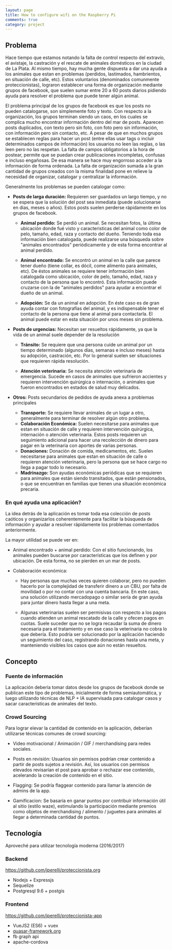 ```yaml
---
layout: page
title: How to configure wifi on the Raspberry Pi 
comments: true 
category: project
---
```


## Problema

Hace tiempo que estamos notando la falta de control respecto del extravío, el avistaje, la castración y el rescate de animales domésticos en la ciudad de La Plata. Al mismo tiempo, hay mucha gente dispuesta a dar una ayuda a los animales que estan en problemas (perdidos, lastimados, hambrientos, en situación de calle, etc). Estos voluntarios (denominados comunmente proteccionistas), lograron establecer una forma de organización mediante grupos de facebook, que suelen sumar entre 20 a 60 posts diarios pidiendo ayuda para resolver el problema que puede tener algún animal.

El problema principal de los grupos de facebook es que los posts no pueden catalogarse, son simplemente foto y texto. Con respecto a la organización, los grupos terminan siendo un caos, en los cuales se complica mucho encontrar información dentro del mar de posts. Aparecen posts duplicados, con texto pero sin foto, con foto pero sin información, con información pero sin contacto, etc. A pesar de que en muchos grupos se establecen reglas para hacer un post (entre ellas usar tags o incluir determinados campos de información) los usuarios no leen las reglas, o las leen pero no las respetan. La falta de campos obligatorios a la hora de postear, permite que se puedan crear publicaciones incompletas, confusas e incluso engañosas.
De esa manera se hace muy engorroso acceder a la información de forma ordenada. La falta de organización sumada a la gran cantidad de grupos creados con la misma finalidad pone en relieve la necesidad de organizar, catalogar y centralizar la información.

Generalmente los problemas se pueden catalogar como:

 * **Posts de larga duración:** Requieren ser guardados un largo tiempo, y no se espera que la solución del post sea inmediata (puede solucionarse en dias, meses o años). Estos posts suelen perderse rápidamente en los grupos de facebook.

   * **Animal perdido:** Se perdió un animal. Se necesitan fotos, la última ubicación donde fué visto y caracteristicas del animal como color de pelo, tamaño, edad, raza y contacto del dueño. Teniendo toda esa información bien catalogada, puede realizarse una búsqueda sobre "animales encontrados" periódicamente y de esta forma encontrar al animal perdido.

   * **Animal encontrado:** Se encontró un animal en la calle que parece tener dueño (tiene collar, es dócil, come alimento para animales, etc). De éstos animales se requiere tener información bien catalogada como ubicación, color de pelo, tamaño, edad, raza y contacto de la persona que lo encontró. Esta información puede cruzarse con la de "animales perdidos" para ayudar a encontrar el dueño de un animal.

   * **Adopción:** Se da un animal en adopción. En éste caso es de gran ayuda contar con fotografías del animal, y es indispensable tener el contacto de la persona que tiene al animal para contactarla. El animal puede estar en esta situación por unos meses sin problema.

 * **Posts de urgencias:** Necesitan ser resueltos rápidamente, ya que la vida de un animal suele depender de la resolución

   * **Tránsito:** Se requiere que una persona cuide un animal por un tiempo determinado (algunos días, semanas e incluso meses) hasta su adopción, castración, etc. Por lo general suelen ser situaciones que requieren rápida resolución.

   * **Atención veterinaria:** Se necesita atención veterinaria de emergencia. Sucede en casos de animales que sufrieron accientes y requieren intervención quirúrgica o internación, o animales que fueron encontrados en estados de salud muy delicados.

 * **Otros:** Posts secundarios de pedidos de ayuda anexa a problemas principales

   * **Transporte:** Se requiere llevar animales de un lugar a otro, generalmente para terminar de resolver algún otro problema.
   * **Colaboración Económica:** Suelen necesitarse para animales que estan en situación de calle y requieren intervención quirúrgica, internación o atención veterinaria. Estos posts requieren un seguimiento adicional para hacer una recolección de dinero para pagar en la veterinaria con aportes de varias personas.
   * **Donaciones:** Donación de comida, medicamentos, etc. Suelen necesitarse para animales que estan en situación de calle o requieren atención veterinaria, pero la persona que se hace cargo no llega a pagar todo lo necesario.
   * **Madrinazgo:** Son ayudas económicas periódicas que se requieren para animales que están siendo transitados, que están pensionados, o que se encuentran en familias que tienen una situación económica precaria.

### En qué ayuda una aplicación?

La idea detrás de la aplicación es tomar toda esa colección de posts caóticos y organizarlos coherentemente para facilitar la búsqueda de información y ayudar a resolver rápidamente los problemas comentados anteriormente.

La mayor utilidad se puede ver en:

 * Animal encontrado + animal perdido: Con el sitio funcionando, los animales pueden buscarse por características que los definen y por ubicación. De esta forma, no se pierden en un mar de posts.

 * Colaboración económica:

   * Hay personas que muchas veces quieren colaborar, pero no pueden hacerlo por la complejidad de transferir dinero a un CBU, por falta de movilidad o por no contar con una cuenta bancaria. En este caso, una solución utilizando mercadopago o similar sería de gran ayuda para juntar dinero hasta llegar a una meta.

   * Algunas veterinarias suelen ser permisivas con respecto a los pagos cuando atienden un animal rescatado de la calle y ofecen pagos en cuotas. Suele suceder que no se logra recaudar la suma de dinero necesaria para el tratamiento y en ese caso la veterinaria no cobra lo que debería. Esto podría ser solucionado por la aplicación haciendo un seguimiento del caso, registrando donaciones hasta una meta, y manteniendo visibles los casos que aún no están resueltos.

## Concepto

### Fuente de información

La aplicación debería tomar datos desde los grupos de facebook donde se publican este tipo de problemas, inicialmente de forma semiautomática, y luego utilizando técnicas de NLP + IA supervisada para catalogar casos y sacar características de animales del texto.

### Crowd Sourcing

Para lograr elevar la cantidad de contenido en la aplicación, deberían utilizarse técnicas comunes de crowd sourcing:

 * Video motivacional / Animación / GIF / merchandising para redes sociales.

 * Posts en revisión: Usuarios sin permisos podrían crear contenido a partir de posts sujetos a revisión. Así, los usuarios con permisos elevados revisarían el post para aprobar o rechazar ese contenido, acelerando la creación de contenido en el sitio.

 * Flagging: Se podría flaggear contenido para llamar la atención de admins de la app.

 * Gamificacion: Se basaría en ganar puntos por contribuír información útil al sitio (estilo waze), estimulando la participación mediante premios como objetos de merchandising / alimento / juguetes para animales al llegar a determinada cantidad de puntos.

## Tecnología

Aproveché para utilizar tecnología moderna (2016/2017)

### Backend

https://github.com/jperelli/proteccionista.org

 * Nodejs + Expressjs
 * Sequelize
 * Postgresql 9.6 + postgis

### Frontend

https://github.com/jperelli/proteccionista-app

 * VueJS2 (ES6) + vuex
 * [quasar-framework.org](http://quasar-framework.org/)
 * fb graph api
 * apache-cordova